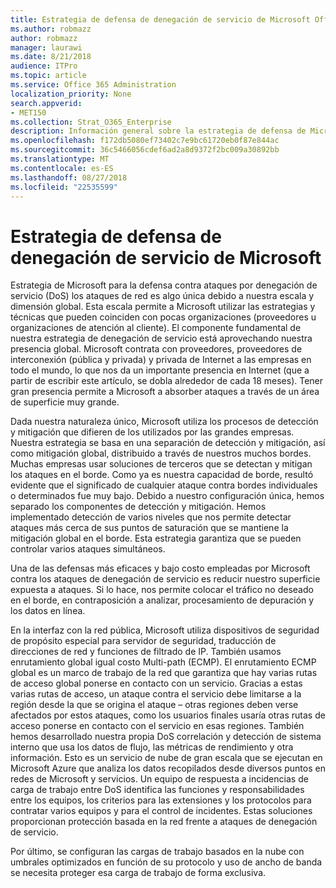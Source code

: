 ```yaml
---
title: Estrategia de defensa de denegación de servicio de Microsoft Office 365
ms.author: robmazz
author: robmazz
manager: laurawi
ms.date: 8/21/2018
audience: ITPro
ms.topic: article
ms.service: Office 365 Administration
localization_priority: None
search.appverid:
- MET150
ms.collection: Strat_O365_Enterprise
description: Información general sobre la estrategia de defensa de Microsoft para tratar los ataques de denegación de servicio (DoS).
ms.openlocfilehash: f172db5080ef73402c7e9bc61720eb0f87e844ac
ms.sourcegitcommit: 36c5466056cdef6ad2a8d9372f2bc009a30892bb
ms.translationtype: MT
ms.contentlocale: es-ES
ms.lasthandoff: 08/27/2018
ms.locfileid: "22535599"
---
```

# <a name="microsofts-denial-of-service-defense-strategy"></a>Estrategia de defensa de denegación de servicio de Microsoft

Estrategia de Microsoft para la defensa contra ataques por denegación de servicio (DoS) los ataques de red es algo única debido a nuestra escala y dimensión global. Esta escala permite a Microsoft utilizar las estrategias y técnicas que pueden coinciden con pocas organizaciones (proveedores u organizaciones de atención al cliente). El componente fundamental de nuestra estrategia de denegación de servicio está aprovechando nuestra presencia global. Microsoft contrata con proveedores, proveedores de interconexión (pública y privada) y privada de Internet a las empresas en todo el mundo, lo que nos da un importante presencia en Internet (que a partir de escribir este artículo, se dobla alrededor de cada 18 meses). Tener gran presencia permite a Microsoft a absorber ataques a través de un área de superficie muy grande.

Dada nuestra naturaleza único, Microsoft utiliza los procesos de detección y mitigación que difieren de los utilizados por las grandes empresas. Nuestra estrategia se basa en una separación de detección y mitigación, así como mitigación global, distribuido a través de nuestros muchos bordes. Muchas empresas usar soluciones de terceros que se detectan y mitigan los ataques en el borde. Como ya es nuestra capacidad de borde, resultó evidente que el significado de cualquier ataque contra bordes individuales o determinados fue muy bajo. Debido a nuestro configuración única, hemos separado los componentes de detección y mitigación. Hemos implementado detección de varios niveles que nos permite detectar ataques más cerca de sus puntos de saturación que se mantiene la mitigación global en el borde. Esta estrategia garantiza que se pueden controlar varios ataques simultáneos.

Una de las defensas más eficaces y bajo costo empleadas por Microsoft contra los ataques de denegación de servicio es reducir nuestro superficie expuesta a ataques. Si lo hace, nos permite colocar el tráfico no deseado en el borde, en contraposición a analizar, procesamiento de depuración y los datos en línea.

En la interfaz con la red pública, Microsoft utiliza dispositivos de seguridad de propósito especial para servidor de seguridad, traducción de direcciones de red y funciones de filtrado de IP. También usamos enrutamiento global igual costo Multi-path (ECMP). El enrutamiento ECMP global es un marco de trabajo de la red que garantiza que hay varias rutas de acceso global ponerse en contacto con un servicio. Gracias a estas varias rutas de acceso, un ataque contra el servicio debe limitarse a la región desde la que se origina el ataque – otras regiones deben verse afectados por estos ataques, como los usuarios finales usaría otras rutas de acceso ponerse en contacto con el servicio en esas regiones. También hemos desarrollado nuestra propia DoS correlación y detección de sistema interno que usa los datos de flujo, las métricas de rendimiento y otra información. Esto es un servicio de nube de gran escala que se ejecutan en Microsoft Azure que analiza los datos recopilados desde diversos puntos en redes de Microsoft y servicios. Un equipo de respuesta a incidencias de carga de trabajo entre DoS identifica las funciones y responsabilidades entre los equipos, los criterios para las extensiones y los protocolos para contratar varios equipos y para el control de incidentes. Estas soluciones proporcionan protección basada en la red frente a ataques de denegación de servicio.

Por último, se configuran las cargas de trabajo basados en la nube con umbrales optimizados en función de su protocolo y uso de ancho de banda se necesita proteger esa carga de trabajo de forma exclusiva.
